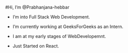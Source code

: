 #Hi, I’m @Prabhanjana-hebbar

- I’m into Full Stack Web Development.

  
- I’m currently working at GeeksForGeeks as an Intern.
- I am at my early stages of WebDevelopemnt.
- Just Started on React.

 



